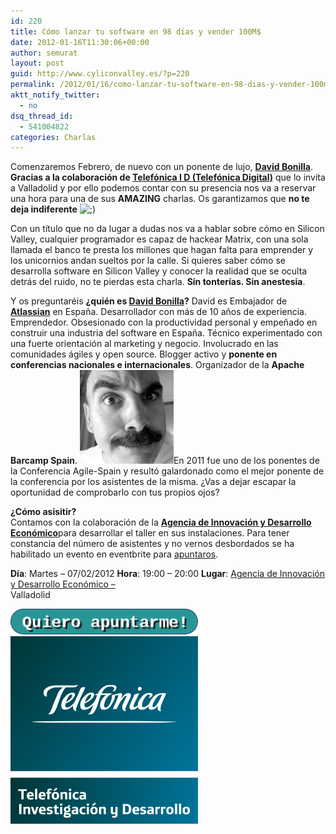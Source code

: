 ```yaml
---
id: 220
title: Cómo lanzar tu software en 98 días y vender 100M$
date: 2012-01-16T11:30:06+00:00
author: semurat
layout: post
guid: http://www.cyliconvalley.es/?p=220
permalink: /2012/01/16/como-lanzar-tu-software-en-98-dias-y-vender-100m/
aktt_notify_twitter:
  - no
dsq_thread_id:
  - 541004822
categories: Charlas
---
```

Comenzaremos Febrero, de nuevo con un ponente de lujo, **<a title="Bonillaware" href="http://www.bonillaware.com/" target="_blank" rel="nofollow">David Bonilla</a>**. **Gracias a la colaboración de <a href="http://www.tid.es/" target="_blank" rel="nofollow"><strong>Telefónica I D (Telefónica Digital)</strong></a>** que lo invita a Valladolid y por ello podemos contar con su presencia nos va a reservar una hora para una de sus **AMAZING** charlas. Os garantizamos que **no te deja indiferente**  <img src="http://www.cyliconvalley.es/wp-includes/images/smilies/icon_wink.gif" alt=";)" class="wp-smiley" />

Con un título que no da lugar a dudas nos va a hablar sobre cómo en Silicon Valley, cualquier programador es capaz de hackear Matrix, con una sola llamada el banco te presta los millones que hagan falta para emprender y los unicornios andan sueltos por la calle. Si quieres saber cómo se desarrolla software en Silicon Valley y conocer la realidad que se oculta detrás del ruido, no te pierdas esta charla. **Sin tonterías. Sin anestesia**. 

Y os preguntaréis **¿quién es <a title="David Bonilla" href="https://twitter.com/david_bonilla" target="_blank" rel="nofollow">David Bonilla</a>?** David es Embajador de **<a title="Atlassian" href="http://www.atlassian.com/es/" target="_blank" rel="nofollow">Atlassian</a>** en España. Desarrollador con más de 10 años de experiencia. Emprendedor. Obsesionado con la productividad personal y empeñado en construir una industria del software en España. Técnico experimentado con una fuerte orientación al marketing y negocio. Involucrado en las comunidades ágiles y open source. Blogger activo y **ponente en conferencias nacionales e internacionales**. Organizador de la **Apache Barcamp Spain**. [<img class="alignright size-medium wp-image-248" title="David Bonilla" src="/assets/2012/01/bonilla_angry-300x300.jpg" alt="" width="150" height="150" />](/assets/2012/01/bonilla_angry.jpg)En 2011 fue uno de los ponentes de la Conferencia Agile-Spain y resultó galardonado como el mejor ponente de la conferencia por los asistentes de la misma. ¿Vas a dejar escapar la oportunidad de comprobarlo con tus propios ojos? 

<div>
  <strong>¿Cómo asisitir?</strong>
</div>

<div>
  Contamos con la colaboración de la <strong><a title="Agencia de Innovación y Desarrollo Económico" href="http://www.valladolidadelante.es/" target="_blank" rel="nofollow">Agencia de Innovación y Desarrollo Económico</a></strong>para desarrollar el taller en sus instalaciones. Para tener constancia del número de asistentes y no vernos desbordados se ha habilitado un evento en eventbrite para <a href="http://lanzasoftware.eventbrite.com/" rel="nofollow">apuntaros</a>.</p>
</div>

<div>
  <strong>Día</strong>: Martes &#8211; 07/02/2012 <strong>Hora</strong>: 19:00 – 20:00 <strong>Lugar</strong>: <a href="http://www.valladolidadelante.es/lang/agencia/?refbol=agencia&refsec=agencia_donde-estamos" target="_blank" rel="nofollow">Agencia de Innovación y Desarrollo Económico –<br /> </a> Valladolid</p> 
  
  <p>
    <a href="http://lanzasoftware.eventbrite.com/" rel="nofollow"><img class="aligncenter" title="Sign In" src="/assets/2011/11/button-300x41.png" alt="" width="300" height="41" /></a>   <a href="/assets/2012/01/telefonica_digital.png"><img class="aligncenter size-medium wp-image-257" title="Telefonica Investigación y Desarrollo" src="/assets/2012/01/telefonica_digital-300x300.png" alt="" width="300" height="300" /></a>
  </p>